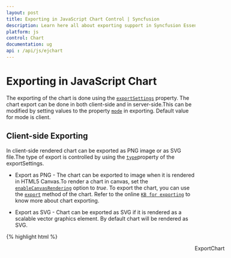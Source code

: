 ```yaml
---
layout: post
title: Exporting in JavaScript Chart Control | Syncfusion
description: Learn here all about exporting support in Syncfusion Essential JavaScript Chart Control, its elements, and more.
platform: js
control: Chart
documentation: ug
api : /api/js/ejchart
---
```


# Exporting in JavaScript Chart

The exporting of the chart is done using the [`exportSettings`](../api/ejchart#members:exportsettings) property. The chart  export can be done in both client-side and in server-side.This can be modified by setting values to the property [`mode`](../api/ejchart#members:exportsettings-mode) in exporting. Default value for mode is client. 

## Client-side Exporting

In client-side rendered chart can be exported as PNG image or as SVG file.The type of export is controlled by using the [`type`](../api/ejchart#members:exportsettings-type)property of the exportSettings.

* Export as PNG - The chart can be exported to image when it is rendered in HTML5 Canvas.To render a chart in canvas, set the [`enableCanvasRendering`](../api/ejchart#members:enablecanvasrendering) option to *true*. To export the chart, you can use the [`export`](../api/ejchart#methods:export) method of the chart. Refer to the online [`KB for exporting`](https://www.syncfusion.com/kb/5045) to know more about chart exporting. 

* Export as SVG - Chart can be exported as SVG if it is rendered as a scalable vector graphics element. By default chart will be rendered as SVG. 

{% highlight html %}
<body>
    <!--Chart download link-->
    <a id="download" style="cursor: pointer; position: absolute;right: 150px;">ExportChart</a>
    <div id="container"></div>
    <script>
        $("#container").ejChart({

            // ...
            //Enable Canvas mode to export chart as image
            enableCanvasRendering: true,

            //Setting up required exporting options
            exportSettings: { type: "png", mode: "client", fileName: "ChartSnapshot" }
        });

        function download() {
            var canvas = $("#container").ejChart("export");
            this.href = canvas;
        }
        if (document.getElementById('download').addEventListener)
            document.getElementById('download').addEventListener('click', download, false);
        else
            document.getElementById('download').attachEvent('onclick', download, false);
    </script>
</body>


{% endhighlight %}

[Click](https://ej2.syncfusion.com/home/#!/bootstrap/chart/exportandprint) here to view the Export chart online demo sample.

## Server-side Exporting

Server-side operation can be done by using the server-side frameworks such as WebApi, WCF service to achieve exporting.

### Server side implementation

* To convert the chart data from client to server-side, refer to the following steps.
* Create an MVC application and add a controller.
* Add Syncfusion.EJ, Syncfusion.EJ.MVC and Syncfusion.EJ.Export as references to the application.
* Parse the data from client in MVC controller and export the chart to client.
* Host the MVC application in your server and get the link for exporting action method. The [`action`](../api/ejchart#members:exportsettings-action) property is used for specifying the hosted link. Example: http://js.syncfusion.com/ExportingServices/api/JSChartExport/ExcelExport.
* To pass client data to server-side, you need to call the export method and pass export type (either image or excel) and server-side URL as an argument. The third argument of the export method is a Boolean property that specifies whether only the current chart should be exported or all charts in page should be exported.

{% highlight html %}
<body>
    <!--Export Chart-->
    <a id="download" style="cursor: pointer; position:absolute;">
        <button onclick="download()" value="Export">Export</button>
    </a>
    <div id="container"></div>

    <script>
        //Render Chart
        $("#container").ejChart(
         {
             enableCanvasRendering: true,
             exportSettings: { type: "jpg", action: "http://js.syncfusion.com/ExportingServices/api/JSChartExport/Export" },
         });

        //Export chart to excel
        function download() {
            $("#container").ejChart("export");
        }

    </script>
</body>

{% endhighlight %}

At the server side, chart can be exported as JPG, PNG, SVG, PDF, word document and as excel documents. For this the following code have to place in the controller.

{% highlight csharp %}

public void ExportChart(string Data, string ChartModel)
        {
            // declaration
            ChartProperties obj = ConvertChartObject(ChartModel);
            string type = obj.ExportSettings.Type.ToString().ToLower();
            string fileName = obj.ExportSettings.FileName;
            string orientation = obj.ExportSettings.Orientation.ToString();

            if (type == "svg")      // for svg export
            {
                StringWriter oStringWriter = new StringWriter();
                string data = HttpUtility.HtmlDecode(Data);
                data = HttpUtility.UrlDecode(Data);
                data = System.Uri.UnescapeDataString(Data);
                oStringWriter.WriteLine(System.Uri.UnescapeDataString(Data));
                Response.ContentType = "text/plain";
                Response.AddHeader("Content-Disposition", String.Format("attachment;filename={0}", (obj.ExportSettings.FileName + ".svg")));
                Response.Clear();
                using (StreamWriter writer = new StreamWriter(Response.OutputStream))
                {
                    data = oStringWriter.ToString();
                    writer.Write(oStringWriter.ToString());
                }
                Response.End();
            }

            else if (type == "xlsx")       // to export chart as excel
            {
                List<ExportChartData> chartData = new List<ExportChartData>();
                chartData.Add(new ExportChartData("John", 10));
                chartData.Add(new ExportChartData("Jake", 12));
                chartData.Add(new ExportChartData("Peter", 18));
                chartData.Add(new ExportChartData("James", 11));
                chartData.Add(new ExportChartData("Mary", 9.7));

                ExcelExport exp = new ExcelExport();
                exp.Export(obj, (IEnumerable)chartData, fileName + ".xlsx", ExcelVersion.Excel2010, null, null);
            }

            else
            {
                Data = Data.Remove(0, Data.IndexOf(',') + 1);
                MemoryStream stream = new MemoryStream(Convert.FromBase64String(Data));

                if (type == "docx")        // to export as word document
                {
                    WordDocument document = new WordDocument();
                    IWSection section = document.AddSection();
                    IWParagraph paragraph = section.AddParagraph();
                    if (obj.ExportSettings.Orientation.ToString() == "Landscape")
                        section.PageSetup.Orientation = PageOrientation.Landscape;
                    else
                        section.PageSetup.Orientation = PageOrientation.Portrait;
                    paragraph.AppendPicture(Image.FromStream(stream));
                    document.Save(fileName + ".doc", Syncfusion.DocIO.FormatType.Doc, HttpContext.ApplicationInstance.Response, Syncfusion.DocIO.HttpContentDisposition.Attachment);
                }
                else if (type == "pdf")      // to export as PDF
                {
                    PdfDocument pdfDoc = new PdfDocument();
                    pdfDoc.Pages.Add();
                    if (obj.ExportSettings.Orientation.ToString() == "Landscape")
                        pdfDoc.Pages[0].Section.PageSettings.Orientation = PdfPageOrientation.Landscape;
                    else
                        pdfDoc.Pages[0].Section.PageSettings.Orientation = PdfPageOrientation.Portrait;
                    pdfDoc.Pages[0].Graphics.DrawImage(PdfImage.FromStream(stream), new PointF(10, 30));
                    pdfDoc.Save(obj.ExportSettings.FileName + ".pdf", HttpContext.ApplicationInstance.Response, HttpReadType.Save);
                    pdfDoc.Close();
                }
                else                        // to export as image
                {
                    stream.WriteTo(Response.OutputStream);
                    Response.ContentType = "application/octet-stream";
                    Response.AddHeader("Content-Disposition", String.Format("attachment;filename={0}", fileName + "." + type));
                    Response.Flush();
                    stream.Close();
                    stream.Dispose();
                }
            }
        }
      
        private ChartProperties ConvertChartObject(string ChartModel)
        {
            JavaScriptSerializer serializer = new JavaScriptSerializer();
            IEnumerable div = (IEnumerable)serializer.Deserialize(ChartModel, typeof(IEnumerable));
            ChartProperties chartProp = new ChartProperties();
            foreach (KeyValuePair<string, object> d in div)
            {
                var property = chartProp.GetType().GetProperty(d.Key, BindingFlags.Instance | BindingFlags.Public | BindingFlags.IgnoreCase);
                if (property != null)
                {
                    Type type = property.PropertyType;
                    string serialize = serializer.Serialize(d.Value);
                    object value = serializer.Deserialize(serialize, type);
                   property.SetValue(chartProp, value, null);
                }
            }
            return chartProp;
        }


{% endhighlight %}

### Excel Exporting

Excel exporting is a server-side operation. In addition have to refer Syncfusion.XlsIO assembly to export as excel.

![JavaScript Chart Multiple chart excel exporting](Exporting_images/Exporting_img1.png)

#### Multiple chart excel exporting

EjChart supports exporting more than one charts in a page, with the third argument for the export method.

N> Refer the MultipleExportType.AppendToSheet, MultipleExportType.NewSheet.

{% highlight javascript %}
    //Render Chart1
       $("#container1").ejChart();

       //Render Chart2
        $("#container2").ejChart();

       //Export multiple chart to excel
        function downloadExcel() {
            var chart = $("#container1").ejChart("instance");
            chart.export('Excel',
                      'http://js.syncfusion.com/ExportingServices/api/JSChartExport/ExcelExport', true);
        }

{% endhighlight %}

Export multiple chart to excel at server-side

{% highlight csharp %}

    public class JSChartExportController : ApiController
        {

            [System.Web.Http.ActionName("ExcelExport")]
            [AcceptVerbs("POST")]
            public void ExcelExport()
            {
                string chartModel = HttpContext.Current.Request.Params["ChartModel"];
                IWorkbook book = null;

                foreach (string chartProperty in ChartModel)
                {
                    if (chartProperty != null)
                    {
                        ExcelExport exp = new ExcelExport();

                        ChartProperties obj = ConvertChartObject(chartProperty);

                        if (initial)
                        {
                            book = exp.Export((obj as ChartProperties), (IEnumerable)data, "Export1.xlsx",
                                                ExcelVersion.Excel2010, true, null, null);
                            initial = false;
                        }
                        else
                        {
                            exp.Export((obj as ChartProperties), (IEnumerable)data, "Export.xlsx",
                           ExcelVersion.Excel2010, false, book, MultipleExportType.NewSheet, null, null);
                        }
                    }
                }
            }
        }

{% endhighlight %}

![JavaScript Chart Naming the exported file](Exporting_images/Exporting_img2.png)

## Naming the exported file

ejChart provides options to customize the name of the file to be exported. This can be done by setting the name of the file to the property [`fileName`](../api/ejchart#members:exportsettings-filename) in exporting.

## Rotating the chart

We can also rotate the chart and can export it. Possible angles of rotation are 0, 90, -90 and 180 degree. This can be achieved by setting values to the [`angle`](../api/ejchart#members:exportsettings-angle) property in exporting.

{% highlight javascript %}

        //Exporting the chart after rotating
        $("#container").ejChart(
         {
             exportSettings: { angle: 180, action: "http://js.syncfusion.com/ExportingServices/api/JSChartExport/Export" },
         });

{% endhighlight %}

![JavaScript Chart Setting orientation for the document](Exporting_images/Exporting_img3.png)

## Setting orientation for the document

This is applicable for PDF, excel and word documents. By setting values to the [`orientation`](../api/ejchart#members:exportsettings-orientation) property in exporting, we can change the orientation of those documents. By default it will export with portrait orientation.

### Multiple Chart Export

Multiple charts can be exported  by setting the [`multipleExport`](../api/ejchart#members:exportsettings-multipleexport) property as true.

{% highlight javascript %}

//Multiple chart export 
        $("#container").ejChart(
         {
                exportSettings: { multipleExport : true }
         });

{% endhighlight %}

